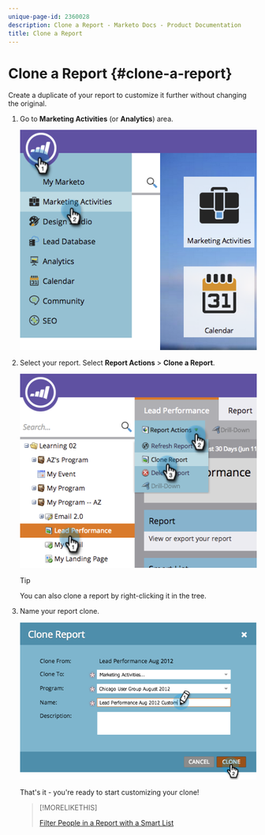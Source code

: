 ```yaml
---
unique-page-id: 2360028
description: Clone a Report - Marketo Docs - Product Documentation
title: Clone a Report
---
```


# Clone a Report {#clone-a-report}

Create a duplicate of your report to customize it further without changing the original.

1. Go to **Marketing Activities** (or **Analytics**) area.

   ![](assets/image2014-9-16-14-3a23-3a46.png)

1. Select your report. Select **Report Actions** > **Clone a Report**.

   ![](assets/image2014-9-16-14-3a23-3a53.png)

   >[!TIP]
   >
   >You can also clone a report by right-clicking it in the tree.

1. Name your report clone.

   ![](assets/image2014-9-16-14-3a23-3a57.png)

   That's it - you're ready to start customizing your clone!

   >[!MORELIKETHIS]
   >
   >[Filter People in a Report with a Smart List](/help/marketo/product-docs/reporting/basic-reporting/editing-reports/filter-people-in-a-report-with-a-smart-list.md)
